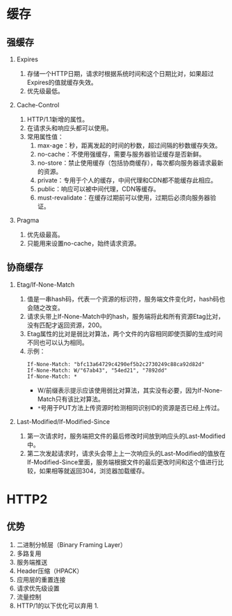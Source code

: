 # 缓存

## 强缓存

1. Expires
   1. 存储一个HTTP日期，请求时根据系统时间和这个日期比对，如果超过Expires的值就缓存失效。
   2. 优先级最低。

2. Cache-Control
   1. HTTP/1.1新增的属性。
   2. 在请求头和响应头都可以使用。
   3. 常用属性值：
      1. max-age：秒，距离发起的时间的秒数，超过间隔的秒数缓存失效。
      2. no-cache：不使用强缓存，需要与服务器验证缓存是否新鲜。
      3. no-store：禁止使用缓存（包括协商缓存），每次都向服务器请求最新的资源。
      4. private：专用于个人的缓存，中间代理和CDN都不能缓存此相应。
      5. public：响应可以被中间代理，CDN等缓存。
      6. must-revalidate：在缓存过期前可以使用，过期后必须向服务器验证。

3. Pragma
   1. 优先级最高。
   2. 只能用来设置no-cache，始终请求资源。

## 协商缓存

1. Etag/If-None-Match
   1. 值是一串hash码，代表一个资源的标识符，服务端文件变化时，hash码也会随之改变。
   2. 请求头带上If-None-Match中的hash，服务端将此和所有资源Etag比对，没有匹配才返回资源，200。
   3. Etag属性的比对是弱比对算法，两个文件的内容相同即使页脚的生成时间不同也可以认为相同。
   4. 示例：
        ```
        If-None-Match: "bfc13a64729c4290ef5b2c2730249c88ca92d82d"
        If-None-Match: W/"67ab43", "54ed21", "7892dd"
        If-None-Match: *
        ```
        * W/前缀表示提示应该使用弱比对算法，其实没有必要，因为If-None-Match只有该比对算法。
        * `*`号用于PUT方法上传资源时检测相同识别ID的资源是否已经上传过。

2. Last-Modified/If-Modified-Since
   1. 第一次请求时，服务端把文件的最后修改时间放到响应头的Last-Modified中。
   2. 第二次发起请求时，请求头会带上上一次响应头的Last-Modified的值放在If-Modified-Since里面，服务端根据文件的最后更改时间和这个值进行比较，如果相等就返回304，浏览器加载缓存。



# HTTP2

## 优势

1. 二进制分帧层（Binary Framing Layer）
2. 多路复用
3. 服务端推送
4. Header压缩（HPACK）
5. 应用层的重置连接
6. 请求优先级设置
7. 流量控制
8. HTTP/1的以下优化可以弃用
   1. 